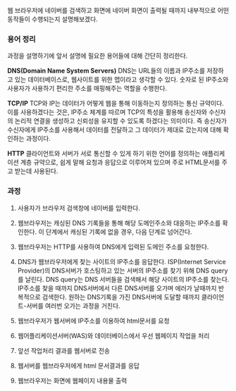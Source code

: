 웹 브라우저에 네이버를 검색하고 화면에 네이버 화면이 출력될 때까지
내부적으로 어떤 동작들이 수행되는지 설명해보겠다.

### 용어 정리
과정을 설명하기에 앞서 설명에 필요한 용어들에 대해 간단히 정리한다.

__DNS(Domain Name System Servers)__
DNS는 URL들의 이름과 IP주소를 저장하고 있는 데이터베이스로,
웹사이트를 위한 맵이라고 생각할 수 있다. 숫자로 된 IP주소와 사용자가
사용하기 편리한 주소를 매핑해주는 역할을 수행한다.

__TCP/IP__
TCP와 IP는 데이터가 어떻게 웹을 통해 이동하는지 정의하는 통신 규약이다.
이를 사용하겠다는 것은, IP주소 체계를 따르며 TCP의 특성을 활용해 송신자와
수신자의 논리적 연결을 생성하고 신뢰성을 유지할 수 있도록 하겠다는 의미이다.
즉 송신자가 수신자에게 IP주소를 사용해서 데이터를 전달하고 그 데이터가 제대로
갔는지에 대해 확인하는 과정이다.

__HTTP__
클라이언트와 서버가 서로 통신할 수 있게 하기 위한 언어를 정의하는 애플리케이션
계층 규약으로, 쉽게 말해 요청과 응답으로 이루어져 있으며 주로 HTML문서를 주고
받는데 사용된다.

### 과정
1. 사용자가 브라우저 검색창에 네이버를 입력한다.
2. 웹브라우저는 캐싱된 DNS 기록들을 통해 해당 도메인주소와 대응하는 IP주소를 확인한다.
	이 단계에서 캐싱된 기록에 없을 경우, 다음 단계로 넘어간다.
3. 웹브라우저는 HTTP를 사용하여 DNS에게 입력된 도메인 주소를 요청한다.
4. DNS가 웹브라우저에게 찾는 사이트의 IP주소를 응답한다.
	ISP(Internet Service Provider)의 DNS서버가 호스팅하고 있는 서버의 IP주소를 찾기 위해
	DNS query를 날린다. DNS query는 DNS 서버들을 검색해서 해당 사이트의 IP주소를 찾는다.
	IP주소를 찾을 때까지 DNS서버에서 다른 DNS서버를 오가며 에러가 날때까지 반복적으로 검색한다.
	원하는 DNS기록을 가진 DNS서버에 도달할 때까지 클라이언트-서버를 여러번 오가는 과정을 거친다.

5. 웹브라우저가 웹서버에 IP주소를 이용하여 html문서를 요청
6. 웹어플리케이션서버(WAS)와 데이터베이스에서 우선 웹페이지 작업을 처리
7. 앞선 작업처리 결과를 웹서버로 전송
8. 웹서버를 웹브라우저에게 html 문서결과를 응답
9. 웹브라우저는 화면에 웹페이지 내용물 출력

